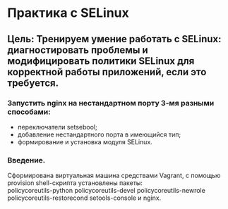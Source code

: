 # Практика с SELinux
## Цель: Тренируем умение работать с SELinux: диагностировать проблемы и модифицировать политики SELinux для корректной работы приложений, если это требуется.
### Запустить nginx на нестандартном порту 3-мя разными способами:  
- переключатели setsebool;  
- добавление нестандартного порта в имеющийся тип;  
- формирование и установка модуля SELinux.  

### Введение.  
Сформирована виртуальная машина средствами Vagrant, с помощью provision shell-скрипта установлены пакеты:  
policycoreutils-python policycoreutils-devel policycoreutils-newrole policycoreutils-restorecond setools-console
и nginx.
